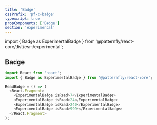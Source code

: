 ```yaml
---
title: 'Badge'
cssPrefix: 'pf-c-badge'
typescript: true 
propComponents: ['Badge']
section: 'experimental'
---
```

import { Badge as ExperimentalBadge } from '@patternfly/react-core/dist/esm/experimental';

## Badge
```js
import React from 'react';
import { Badge as ExperimentalBadge } from '@patternfly/react-core';

ReadBadge = () => (
  <React.Fragment>
    <ExperimentalBadge isRead>7</ExperimentalBadge>
    <ExperimentalBadge isRead>24</ExperimentalBadge>
    <ExperimentalBadge isRead>240</ExperimentalBadge>
    <ExperimentalBadge isRead>999+</ExperimentalBadge>
  </React.Fragment>
);
```

